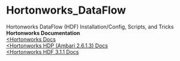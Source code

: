 # Hortonworks_DataFlow
Hortonworks DataFlow (HDF) Installation/Config, Scripts, and Tricks
<br><b>Hortonworks Documentation</b>
<br><a href="https://docs.hortonworks.com/"><Hortonworks Docs</a>
<br><a href="https://docs.hortonworks.com/HDPDocuments/Ambari-2.6.1.3/bk_ambari-installation/content/ch_Getting_Ready.html"><Hortonworks HDP (Ambari 2.6.1.3) Docs</a>
<br><a href="https://docs.hortonworks.com/HDPDocuments/HDF3/HDF-3.1.1/bk_installing-hdf/index.html"><Hortonworks HDF 3.1.1 Docs</a>

